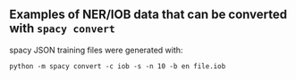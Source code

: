 ## Examples of NER/IOB data that can be converted with `spacy convert`

spacy JSON training files were generated with:

```
python -m spacy convert -c iob -s -n 10 -b en file.iob
```
